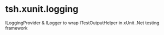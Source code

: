 # tsh.xunit.logging
ILoggingProvider &amp; ILogger to wrap ITestOutputHelper in xUnit .Net testing framework

